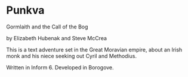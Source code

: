 # Punkva
Gormlaith and the Call of the Bog

by Elizabeth Hubenak and Steve McCrea

This is a text adventure set in the Great Moravian empire, about an Irish monk and his niece seeking out Cyril and Methodius.

Written in Inform 6. Developed in Borogove.
